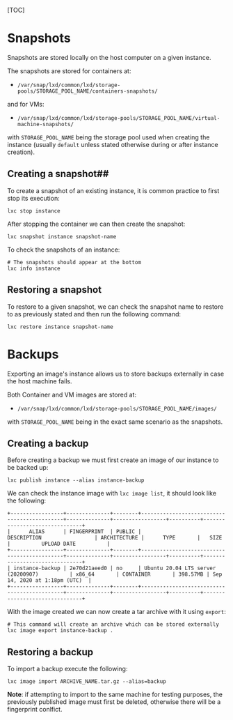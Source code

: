 [TOC]

# Snapshots #
Snapshots are stored locally on the host computer on a given instance.

The snapshots are stored for containers at: 

* `/var/snap/lxd/common/lxd/storage-pools/STORAGE_POOL_NAME/containers-snapshots/` 

and for VMs:

* `/var/snap/lxd/common/lxd/storage-pools/STORAGE_POOL_NAME/virtual-machine-snapshots/`

with `STORAGE_POOL_NAME` being the storage pool used when creating the instance (usually `default` unless stated otherwise during or after instance creation).

## Creating a snapshot##
To create a snapshot of an existing instance, it is common practice to first stop its execution:
```
lxc stop instance
```

After stopping the container we can then create the snapshot:
```
lxc snapshot instance snapshot-name
```

To check the snapshots of an instance:
```
# The snapshots should appear at the bottom
lxc info instance
```

## Restoring a snapshot ##
To restore to a given snapshot, we can check the snapshot name to restore to as previously stated and then run the following command:
```
lxc restore instance snapshot-name
```

# Backups #
Exporting an image's instance allows us to store backups externally in case the host machine fails.


Both Container and VM images are stored at:

* `/var/snap/lxd/common/lxd/storage-pools/STORAGE_POOL_NAME/images/`

with `STORAGE_POOL_NAME` being in the exact same scenario as the snapshots.

## Creating a backup ##
Before creating a backup we must first create an image of our instance to be backed up:
```
lxc publish instance --alias instance-backup
```

We can check the instance image with `lxc image list`, it should look like the following:
```
+-----------------+--------------+--------+---------------------------------------------+--------------+-----------------+----------+-------------------------------+
|      ALIAS      | FINGERPRINT  | PUBLIC |                 DESCRIPTION                 | ARCHITECTURE |      TYPE       |   SIZE   |          UPLOAD DATE          |
+-----------------+--------------+--------+---------------------------------------------+--------------+-----------------+----------+-------------------------------+
| instance-backup | 2e70d21aeed0 | no     | Ubuntu 20.04 LTS server (20200907)          | x86_64       | CONTAINER       | 398.57MB | Sep 14, 2020 at 1:18pm (UTC)  |
+-----------------+--------------+--------+---------------------------------------------+--------------+-----------------+----------+-------------------------------+

```

With the image created we can now create a tar archive with it using `export`:
```
# This command will create an archive which can be stored externally
lxc image export instance-backup .
```

## Restoring a backup ##
To import a backup execute the following:
```
lxc image import ARCHIVE_NAME.tar.gz --alias=backup
```
**Note**: if attempting to import to the same machine for testing purposes, the previously published image must first be deleted, otherwise there will be a fingerprint conlfict.